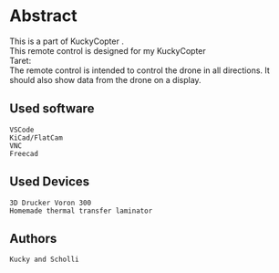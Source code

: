# Abstract
This is a part of KuckyCopter .<br>
This remote control is designed for my KuckyCopter<br> 
Taret:<br>
The remote control is intended to control the drone in all directions. It should also show data from the drone on a display.

## Used software
    VSCode
    KiCad/FlatCam
    VNC
    Freecad

## Used Devices
    3D Drucker Voron 300
    Homemade thermal transfer laminator

## Authors
    Kucky and Scholli